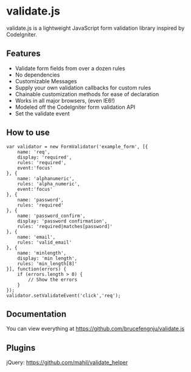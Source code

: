 # validate.js

validate.js is a lightweight JavaScript form validation library inspired by CodeIgniter.

## Features

- Validate form fields from over a dozen rules
- No dependencies
- Customizable Messages
- Supply your own validation callbacks for custom rules
- Chainable customization methods for ease of declaration
- Works in all major browsers, (even IE6!)
- Modeled off the CodeIgniter form validation API
- Set the validate event
## How to use

    var validator = new FormValidator('example_form', [{
        name: 'req',
        display: 'required',    
        rules: 'required',
        event:'focus'
    }, {
        name: 'alphanumeric',
        rules: 'alpha_numeric',
        event:'focus'
    }, {
        name: 'password',
        rules: 'required'
    }, {
        name: 'password_confirm',
        display: 'password confirmation',
        rules: 'required|matches[password]'
    }, {
        name: 'email',
        rules: 'valid_email'
    }, {
        name: 'minlength',
        display: 'min length',
        rules: 'min_length[8]'
    }], function(errors) {
        if (errors.length > 0) {
            // Show the errors
        }
    });
	validator.setValidateEvent('click','req');
## Documentation

You can view everything at https://github.com/brucefengnju/validate.js

## Plugins

jQuery: https://github.com/mahil/validate_helper
